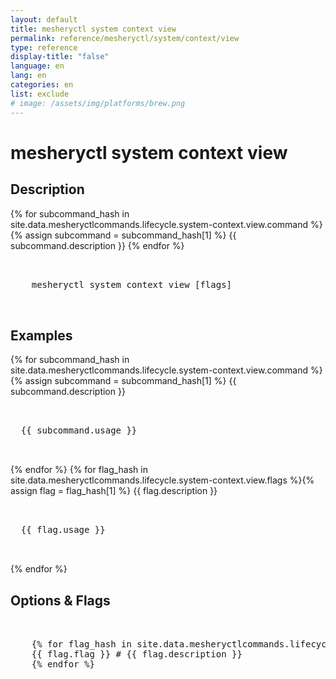 ```yaml
---
layout: default
title: mesheryctl system context view
permalink: reference/mesheryctl/system/context/view
type: reference
display-title: "false"
language: en
lang: en
categories: en
list: exclude
# image: /assets/img/platforms/brew.png
---
```


<!-- Copy this template to create individual doc pages for each mesheryctl commands -->

<!-- Name of the command -->
# mesheryctl system context view

<!-- Description of the command. Preferably a paragraph -->
## Description 

{% for subcommand_hash in site.data.mesheryctlcommands.lifecycle.system-context.view.command %}{% assign subcommand = subcommand_hash[1] %}
{{ subcommand.description }}
{% endfor %}

<!-- Basic usage of the command -->
<pre class="codeblock-pre">
  <div class="codeblock">
    mesheryctl system context view [flags] 
  </div>
</pre> 

<!-- All possible example use cases of the command -->
## Examples

{% for subcommand_hash in site.data.mesheryctlcommands.lifecycle.system-context.view.command %}{% assign subcommand = subcommand_hash[1] %}
{{ subcommand.description }}
<pre class="codeblock-pre">
  <div class="codeblock">
  {{ subcommand.usage }}
  </div>
</pre>
{% endfor %}
{% for flag_hash in site.data.mesheryctlcommands.lifecycle.system-context.view.flags %}{% assign flag = flag_hash[1] %}
{{ flag.description }}
<pre class="codeblock-pre">
  <div class="codeblock">
  {{ flag.usage }}
  </div>
</pre>
{% endfor %}
<br/>

<!-- Options/Flags available in this command -->
## Options & Flags


<pre class="codeblock-pre">
  <div class="codeblock">
    {% for flag_hash in site.data.mesheryctlcommands.lifecycle.system-context.view.flags %}{% assign flag = flag_hash[1] %}
    {{ flag.flag }} # {{ flag.description }}
    {% endfor %}
  </div>
</pre>
<br/>
